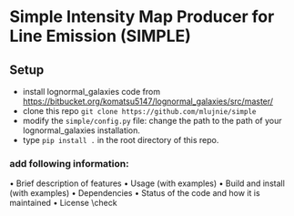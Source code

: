 # Simple Intensity Map Producer for Line Emission (SIMPLE)

## Setup
* install lognormal_galaxies code from https://bitbucket.org/komatsu5147/lognormal_galaxies/src/master/
* clone this repo 
    `git clone https://github.com/mlujnie/simple`
* modify the `simple/config.py` file: change the path to the path of your lognormal_galaxies installation.
* type `pip install .` in the root directory of this repo.

### add following information: 
• Brief description of features
• Usage (with examples)
• Build and install (with examples)
• Dependencies
• Status of the code and how it is maintained
• License \check